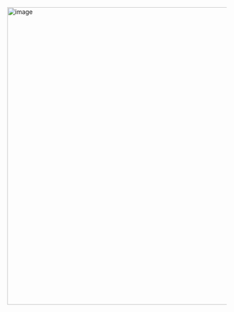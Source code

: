 <img width="682" alt="image" src="https://user-images.githubusercontent.com/113409861/236701007-2174df5d-0d3f-48f5-a754-fcbb7bd37dd9.png">
